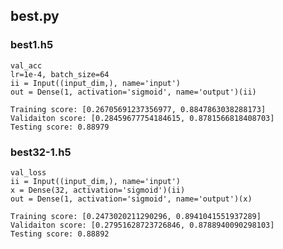 ## best.py
### best1.h5
	val_acc
	lr=1e-4, batch_size=64
	ii = Input((input_dim,), name='input')
	out = Dense(1, activation='sigmoid', name='output')(ii)

	Training score: [0.26705691237356977, 0.8847863038288173]
	Validaiton score: [0.28459677754184615, 0.8781566818408703]
	Testing score: 0.88979

### best32-1.h5
	val_loss
    ii = Input((input_dim,), name='input')
    x = Dense(32, activation='sigmoid')(ii)
    out = Dense(1, activation='sigmoid', name='output')(x)

	Training score: [0.2473020211290296, 0.8941041551937289]
	Validaiton score: [0.27951628723726846, 0.8788940090298103]
	Testing score: 0.88892

